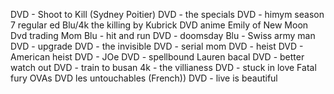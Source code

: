 DVD - Shoot to Kill (Sydney Poitier)
DVD - the specials
DVD - himym season 7 regular ed
Blu/4k the killing by Kubrick 
DVD anime Emily of New Moon 
Dvd  trading Mom 
Blu - hit and run
DVD - doomsday 
Blu - Swiss army man
DVD - upgrade
DVD - the invisible 
DVD - serial mom 
DVD - heist 
DVD - American heist 
DVD - JOe
DVD - spellbound Lauren bacal 
DVD - better watch out
DVD - train to busan
4k  - the villianess
DVD - stuck in love
Fatal fury OVAs 
DVD les untouchables (French))
DVD - live is beautiful
